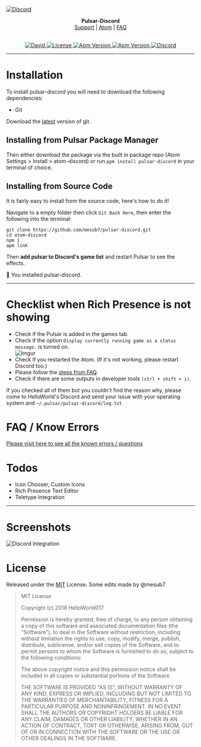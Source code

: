 [![Discord](https://s33.postimg.cc/savzs5uhb/atom-banner.png)](http://discord.gg/zfEs3K6)

<p align="center">
  <b>Pulsar-Discord</b><br>
  <a href="https://discord.gg/zfEs3K6">Support</a> |
  <a href="https://atom.io/packages/atom-discord">Atom</a> |
  <a href="https://github.com/HelloWorld017/atom-discord/blob/master/FAQ.md">FAQ</a>
  <br><br>
</p>

<p align="center">
  <a href="https://david-dm.org/HelloWorld017/atom-discord">
    <img src="https://img.shields.io/david/HelloWorld017/atom-discord.svg?style=flat-square" alt="David">
  </a>

  <a href="https://github.com/HelloWorld017/atom-discord/blob/master/LICENSE">
    <img src="https://img.shields.io/github/license/HelloWorld017/atom-discord.svg?style=flat-square" alt="License">
  </a>

  <a href="https://atom.io/packages/atom-discord">
    <img src="https://img.shields.io/apm/v/atom-discord.svg?style=flat-square" alt="Apm Version">
  </a>

  <a href="https://atom.io/packages/atom-discord">
    <img src="https://img.shields.io/apm/dm/atom-discord.svg?style=flat-square" alt="Apm Version">
  </a>

  <a href="https://discord.gg/zfEs3K6">
    <img src="https://img.shields.io/discord/405937562813726730.svg?logo=discord&style=flat-square&label=Discord&colorA=7289da&colorB=606060" alt="Discord">
  </a>
</p>

----

# Installation

To install pulsar-discord you will need to download the following dependencies:

- Git

Download the [latest](https://git-scm.com/download) version of git.


## Installing from Pulsar Package Manager
Then either download the package via the built in package repo (Atom Settings > Install > atom-discord) or run `ppm install pulsar-discord` in your terminal of choice.


## Installing from Source Code

It is fairly easy to install from the source code, here's how to do it!

Navigate to a empty folder then click `Git Bash Here`, then enter the following into the terminal:

```
git clone https://github.com/mesub7/pulsar-discord.git
cd atom-discord
npm i
apm link
```

Then **add pulsar to Discord's game list** and restart Pulsar to see the effects.  

:tada: You installed pulsar-discord.

----

# Checklist when Rich Presence is not showing

* Check if the Pulsar is added in the games tab.  
* Check if the option `Display currently running game as a status message.` is turned on.  
![Imgur](https://i.imgur.com/OjFerWL.png)
* Check if you restarted the Atom. (If it's not working, please restart Discord too.)
* Please follow the [steps from FAQ](https://github.com/HelloWorld017/atom-discord/blob/master/FAQ.md#not-showing).  
* Check if there are some outputs in developer tools `(ctrl + shift + i)`.

If you checked all of them but you couldn't find the reason why, please come to HelloWorld's Discord and send your issue with your operating system and `~/.pulsar/pulsar-discord/log.txt`


# FAQ / Know Errors

[Please visit here to see all the known errors / questions](https://github.com/HelloWorld017/atom-discord/blob/master/FAQ.md)


# Todos

 - Icon Chooser, Custom Icons
 - Rich Presence Text Editor
 - Teletype Integration

---

# Screenshots
![Discord Integration](https://i.imgur.com/EMd4eZg.png)

# License

Released under the [MIT](https://en.wikipedia.org/wiki/MIT_License) License. Some edits made by @mesub7

>MIT License
>
>Copyright (c) 2018 HelloWorld017
>
>Permission is hereby granted, free of charge, to any person obtaining a copy
of this software and associated documentation files (the "Software"), to deal
in the Software without restriction, including without limitation the rights
to use, copy, modify, merge, publish, distribute, sublicense, and/or sell
copies of the Software, and to permit persons to whom the Software is
furnished to do so, subject to the following conditions:
>
> The above copyright notice and this permission notice shall be included in all
copies or substantial portions of the Software.
>
> THE SOFTWARE IS PROVIDED "AS IS", WITHOUT WARRANTY OF ANY KIND, EXPRESS OR
IMPLIED, INCLUDING BUT NOT LIMITED TO THE WARRANTIES OF MERCHANTABILITY,
FITNESS FOR A PARTICULAR PURPOSE AND NONINFRINGEMENT. IN NO EVENT SHALL THE
AUTHORS OR COPYRIGHT HOLDERS BE LIABLE FOR ANY CLAIM, DAMAGES OR OTHER
LIABILITY, WHETHER IN AN ACTION OF CONTRACT, TORT OR OTHERWISE, ARISING FROM,
OUT OF OR IN CONNECTION WITH THE SOFTWARE OR THE USE OR OTHER DEALINGS IN THE
SOFTWARE.
